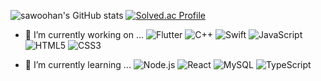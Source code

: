![sawoohan's GitHub stats](https://github-readme-stats.vercel.app/api?username=saewoohan&show_icons=true&theme=radical)
[![Solved.ac Profile](http://mazassumnida.wtf/api/v2/generate_badge?boj=saewoohan)](https://solved.ac/saewoohan/)

- 🔭 I’m currently working on ...
![Flutter](https://img.shields.io/badge/Flutter-02569B.svg?&style=for-the-badge&logo=Flutter&logoColor=white)
![C++](https://img.shields.io/badge/C++-00599C.svg?&style=for-the-badge&logo=C++&logoColor=white)
![Swift](https://img.shields.io/badge/Swift-F05138.svg?&style=for-the-badge&logo=Swift&logoColor=white)
![JavaScript](https://img.shields.io/badge/JavaScript-F7DF1E.svg?&style=for-the-badge&logo=JavaScript&logoColor=white)
![HTML5](https://img.shields.io/badge/HTML5-E34F26.svg?&style=for-the-badge&logo=HTML5&logoColor=white)
![CSS3](https://img.shields.io/badge/CSS3-1572B6.svg?&style=for-the-badge&logo=CSS3&logoColor=white)

- 🌱 I’m currently learning ...
![Node.js](https://img.shields.io/badge/Node.js-339933.svg?&style=for-the-badge&logo=Node.js&logoColor=white)
![React](https://img.shields.io/badge/React-61DAFB.svg?&style=for-the-badge&logo=React&logoColor=white)
![MySQL](https://img.shields.io/badge/MYSQL-4479A1.svg?&style=for-the-badge&logo=MYSQL&logoColor=white)
![TypeScript](https://img.shields.io/badge/TypeScript-3178C6.svg?&style=for-the-badge&logo=TypeScript&logoColor=white)

